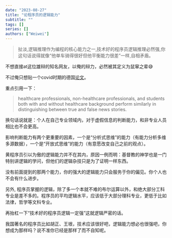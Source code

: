 ```yaml
---
date: "2023-08-27"
title: "论程序员的逻辑能力"
subtitle: ""
tags: []
series: []
authors: ["Weiwei"]
---
```


> 扯淡,逻辑推理作为编程的核心能力之一,技术好的程序员逻辑推理必然强,你这句话说得就像“他单车骑得很好但他平衡能力很差”一样,自相矛盾。

不想直接at这位雄辩的知名网友，以俺的辩力，必然被其定义为鼠窜之辈😅

不过俺只想贴一个covid时期的德国[论文](https://www.ncbi.nlm.nih.gov/pmc/articles/PMC7946222/)。

重点引用一下：

> healthcare professionals, non-healthcare professionals, and students both with and without healthcare background perform similarly in distinguishing between true and false news stories.

换句话说就是：个人在自己专业领域内，对于虚假信息的判断能力，和非专业人员相比也不会更高。

影响判断能力有两个更重要的因素，一个是“分析式思维”的能力（有能力分析多维多源数据），一个是“开放式思维”的能力（有意愿改变自己之前的观点）。

黄程序员引以为傲的逻辑能力并不在其内，原因一例而明：基督教的神学也是一门特别讲逻辑的学问，但他们的逻辑杂技只是为了证明一样东西。

没有前面提到的那两个能力，你的强大的逻辑能力只会服务于你的偏见。你个人也不会有什么进步。

另外, 程序员掌握的逻辑，除了多一个本就不难的布尔运算以外，和绝大部分工科专业是差不多的。程序员的平均逻辑水平，应该低于大部分理科专业，更低于比如法律，哲学等文科专业。

再抬杠一下“技术好的程序员逻辑一定强”这就逻辑严密的话。

我国著名的程序员比如胡正、王垠，技术应该很好吧，逻辑能力想必也很强吧，你想成为那样吗？说不准你已经是那样了而不自知呢。
